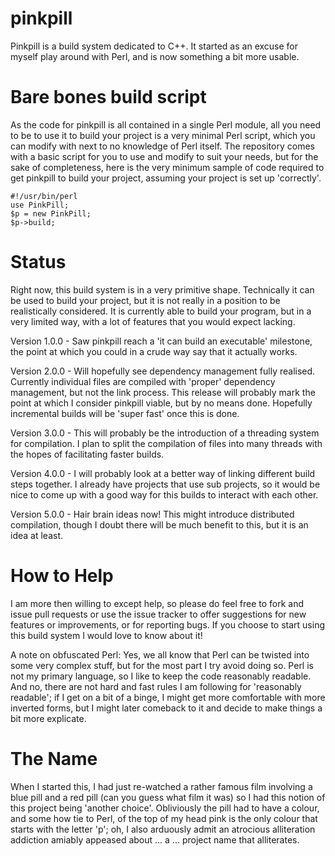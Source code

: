 pinkpill
========
Pinkpill is a build system dedicated to C++. It started as an excuse for myself play around with Perl, and is now something a bit more usable.

Bare bones build script
=======================
As the code for pinkpill is all contained in a single Perl module, all you need to be to use it to build your project is a very minimal Perl script, which you can modify with next to no knowledge of Perl itself. The repository comes with a basic script for you to use and modify to suit your needs, but for the sake of completeness, here is the very minimum sample of code required to get pinkpill to build your project, assuming your project is set up 'correctly'.

    #!/usr/bin/perl
    use PinkPill;
    $p = new PinkPill;
    $p->build;

Status
======
Right now, this build system is in a very primitive shape. Technically it can be used to build your project, but it is not really in a position to be realistically considered. It is currently able to build your program, but in a very limited way, with a lot of features that you would expect lacking.

Version 1.0.0 - Saw pinkpill reach a 'it can build an executable' milestone, the point at which you could in a crude way say that it actually works.

Version 2.0.0 - Will hopefully see dependency management fully realised. Currently individual files are compiled with 'proper' dependency management, but not the link process. This release will probably mark the point at which I consider pinkpill viable, but by no means done. Hopefully incremental builds will be 'super fast' once this is done.

Version 3.0.0 - This will probably be the introduction of a threading system for compilation. I plan to split the compilation of files into many threads with the hopes of facilitating faster builds. 

Version 4.0.0 - I will probably look at a better way of linking different build steps together. I already have projects that use sub projects, so it would be nice to come up with a good way for this builds to interact with each other.

Version 5.0.0 - Hair brain ideas now! This might introduce distributed compilation, though I doubt there will be much benefit to this, but it is an idea at least. 

How to Help
===========
I am more then willing to except help, so please do feel free to fork and issue pull requests or use the issue tracker to offer suggestions for new features or improvements, or for reporting bugs. If you choose to start using this build system I would love to know about it!

A note on obfuscated Perl: Yes, we all know that Perl can be twisted into some very complex stuff, but for the most part I try avoid doing so. Perl is not my primary language, so I like to keep the code reasonably readable. And no, there are not hard and fast rules I am following for 'reasonably readable'; if I get on a bit of a binge, I might get more comfortable with more inverted forms, but I might later comeback to it and decide to make things a bit more explicate.

The Name
========
When I started this, I had just re-watched a rather famous film involving a blue pill and a red pill (can you guess what film it was) so I had this notion of this project being 'another choice'. Obliviously the pill had to have a colour, and some how tie to Perl, of the top of my head pink is the only colour that starts with the letter 'p'; oh, I also arduously admit an atrocious alliteration addiction amiably appeased about ... a ... project name that alliterates.   
